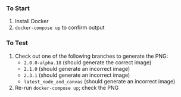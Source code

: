 ### To Start
1. Install Docker
1. `docker-compose up` to confirm output

### To Test
1. Check out one of the following branches to generate the PNG:
    * `2.0.0-alpha.18` (should generate the correct image)
    * `2.1.0` (should generate an incorrect image)
    * `2.3.1` (should generate an incorrect image)
    * `latest_node_and_canvas` (should generate an incorrect image)
2. Re-run `docker-compose up`; check the PNG
